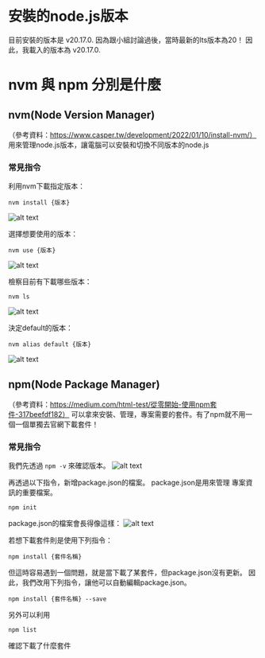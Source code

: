 # 安裝的node.js版本
目前安裝的版本是 v20.17.0.
因為跟小組討論過後，當時最新的lts版本為20！
因此，我載入的版本為 v20.17.0.

# nvm 與 npm 分別是什麼
## nvm(Node Version Manager)
（參考資料：https://www.casper.tw/development/2022/01/10/install-nvm/）
用來管理node.js版本，讓電腦可以安裝和切換不同版本的node.js

### 常見指令
利用nvm下載指定版本：
```
nvm install {版本}
```
![alt text](image.png)

選擇想要使用的版本：
```
nvm use {版本}
```
![alt text](image-1.png)

檢察目前有下載哪些版本：
```
nvm ls
```
![alt text](image-2.png)

決定default的版本：
```
nvm alias default {版本}
```
![alt text](image-3.png)


## npm(Node Package Manager)
（參考資料：https://medium.com/html-test/從零開始-使用npm套件-317beefdf182）
可以拿來安裝、管理，專案需要的套件。有了npm就不用一個一個單獨去官網下載套件！

### 常見指令
我們先透過 ``` npm -v ``` 來確認版本。
![alt text](image-5.png)

再透過以下指令，新增package.json的檔案。
package.json是用來管理 專案資訊的重要檔案。
```
npm init
```

package.json的檔案會長得像這樣：
![alt text](image-4.png)

若想下載套件則是使用下列指令：
```
npm install {套件名稱}
```
但這時容易遇到一個問題，就是當下載了某套件，但package.json沒有更新。
因此，我們改用下列指令，讓他可以自動編輯package.json。
```
npm install {套件名稱} --save
```

另外可以利用
```
npm list
```
確認下載了什麼套件



